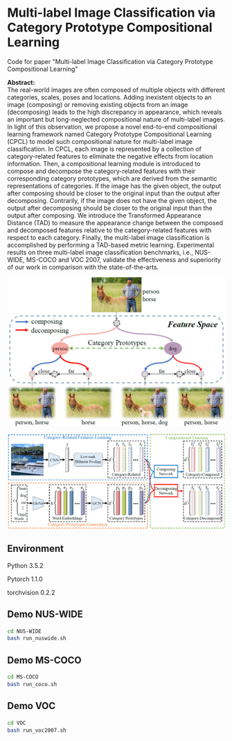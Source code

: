# Multi-label Image Classification via Category Prototype Compositional Learning

Code for paper "Multi-label Image Classification via Category Prototype Compositional Learning"

**Abstract:**  
  The real-world images are often composed of multiple objects with different categories, scales, poses and locations. Adding inexistent objects to an image (composing) or removing existing objects from an image (decomposing) leads to the high discrepancy in appearance, which reveals an important but long-neglected compositional nature of multi-label images. In light of this observation, we propose a novel end-to-end compositional learning framework named Category Prototype Compositional Learning (CPCL) to model such compositional nature for multi-label image classification. In CPCL, each image is represented by a collection of category-related features to eliminate the negative effects from location information. Then, a compositional learning module is introduced to compose and decompose the category-related features with their corresponding category prototypes, which are derived from the semantic representations of categories. If the image has the given object, the output after composing should be closer to the original input than the output after decomposing. Contrarily, if the image does not have the given object, the output after decomposing should be closer to the original input than the output after composing. We introduce the Transformed Appearance Distance (TAD) to measure the appearance change between the composed and decomposed features relative to the category-related features with respect to each category. Finally, the multi-label image classification is accomplished by performing a TAD-based metric learning. Experimental results on three multi-label image classification benchmarks, i.e., NUS-WIDE, MS-COCO and VOC 2007, validate the effectiveness and superiority of our work in comparison with the state-of-the-arts.

![Pipeline](example.png)

![Pipeline](framework.png)

## Environment

Python 3.5.2

Pytorch 1.1.0

torchvision 0.2.2

## Demo NUS-WIDE

```sh
cd NUS-WIDE
bash run_nuswide.sh
```

## Demo MS-COCO

```sh
cd MS-COCO
bash run_coco.sh
```

## Demo VOC

```sh
cd VOC
bash run_voc2007.sh
```
